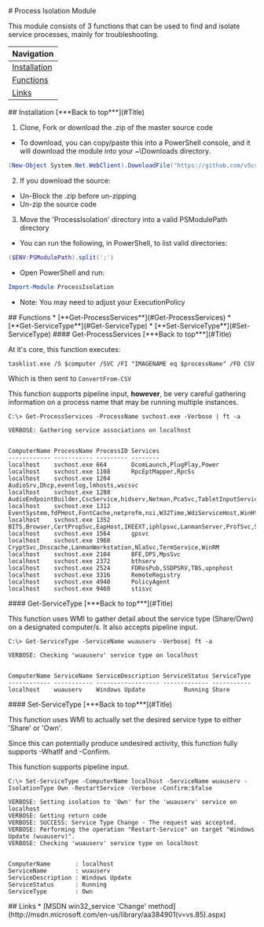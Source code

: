 <a name="Title">
# Process Isolation Module

This module consists of 3 functions that can be used to find and isolate service processes, mainly for troubleshooting.

|Navigation|
|-----------------|
|[Installation](#Installation)|
|[Functions](#Functions)|
|[Links](#Links)|

<a name="Installation">
## Installation
[***Back to top***](#Title)

1. Clone, Fork or download the .zip of the master source code
  * To download, you can copy/paste this into a PowerShell console, and it will download the module into your ~\Downloads directory.
  ```powershell
(New-Object System.Net.WebClient).DownloadFile("https://github.com/vScripter/ProcessIsolation/archive/master.zip","$ENV:USERPROFILE\Downloads\ProcessIsolation.zip")
```

2. If you download the source:
  * Un-Block the .zip before un-zipping
  * Un-zip the source code

3. Move the 'ProcessIsolation' directory into a valid PSModulePath directory
  * You can run the following, in PowerShell, to list valid directories:
  ```powershell
  ($ENV:PSModulePath).split(';')
  ```
  * Open PowerShell and run:
  ```powershell
  Import-Module ProcessIsolation
  ```
  * Note: You may need to adjust your ExecutionPolicy


<a name="Functions">
## Functions
* [**Get-ProcessServices**](#Get-ProcessServices)
* [**Get-ServiceType**](#Get-ServiceType)
* [**Set-ServiceType**](#Set-ServiceType)

<a name="Get-ProcessServices">
#### Get-ProcessServices
[***Back to top***](#Title)

At it's core, this function executes:
```
tasklist.exe /S $computer /SVC /FI "IMAGENAME eq $processName" /FO CSV
```

Which is then sent to `ConvertFrom-CSV`

This function supports pipeline input, **however**, be very careful gathering information on a process name that may be running multiple instances.

```
C:\> Get-ProcessServices -ProcessName svchost.exe -Verbose | ft -a

VERBOSE: Gathering service associations on localhost


ComputerName ProcessName ProcessID Services
------------ ----------- --------- --------
localhost    svchost.exe 664       DcomLaunch,PlugPlay,Power
localhost    svchost.exe 1108      RpcEptMapper,RpcSs
localhost    svchost.exe 1204      AudioSrv,Dhcp,eventlog,lmhosts,wscsvc
localhost    svchost.exe 1288      AudioEndpointBuilder,CscService,hidserv,Netman,PcaSvc,TabletInputService,TrkWks,UmRdpService,UxSms,Wlansvc,wudfsvc
localhost    svchost.exe 1312      EventSystem,fdPHost,FontCache,netprofm,nsi,W32Time,WdiServiceHost,WinHttpAutoProxySvc
localhost    svchost.exe 1352      BITS,Browser,CertPropSvc,EapHost,IKEEXT,iphlpsvc,LanmanServer,ProfSvc,Schedule,SENS,SessionEnv,ShellHWDetection,Themes,Winmgmt,wuauserv
localhost    svchost.exe 1564      gpsvc
localhost    svchost.exe 1968      CryptSvc,Dnscache,LanmanWorkstation,NlaSvc,TermService,WinRM
localhost    svchost.exe 2104      BFE,DPS,MpsSvc
localhost    svchost.exe 2372      bthserv
localhost    svchost.exe 2524      FDResPub,SSDPSRV,TBS,upnphost
localhost    svchost.exe 3316      RemoteRegistry
localhost    svchost.exe 4940      PolicyAgent
localhost    svchost.exe 9460      stisvc
```

<a name="Get-ServiceType">
#### Get-ServiceType
[***Back to top***](#Title)

This function uses WMI to gather detail about the service type (Share/Own) on a designated computer/s. It also accepts pipeline input.

```
C:\> Get-ServiceType -ServiceName wuauserv -Verbose| ft -a

VERBOSE: Checking 'wuauserv' service type on localhost


ComputerName ServiceName ServiceDescription ServiceStatus ServiceType
------------ ----------- ------------------ ------------- -----------
localhost    wuauserv    Windows Update           Running Share
```

<a name="Set-ServiceType">
#### Set-ServiceType
[***Back to top***](#Title)

This function uses WMI to actually set the desired service type to either 'Share' or 'Own'.

Since this can potentially produce undesired activity, this function fully supports -WhatIf and -Confirm.

This function supports pipeline input.

```
C:\> Set-ServiceType -ComputerName localhost -ServiceName wuauserv -IsolationType Own -RestartService -Verbose -Confirm:$false

VERBOSE: Setting isolation to 'Own' for the 'wuauserv' service on localhost
VERBOSE: Getting return code
VERBOSE: SUCCESS: Service Type Change - The request was accepted.
VERBOSE: Performing the operation "Restart-Service" on target "Windows Update (wuauserv)".
VERBOSE: Checking 'wuauserv' service type on localhost


ComputerName       : localhost
ServiceName        : wuauserv
ServiceDescription : Windows Update
ServiceStatus      : Running
ServiceType        : Own
```

<a name="Links">
## Links
* [MSDN win32_service 'Change' method](http://msdn.microsoft.com/en-us/library/aa384901(v=vs.85).aspx)
